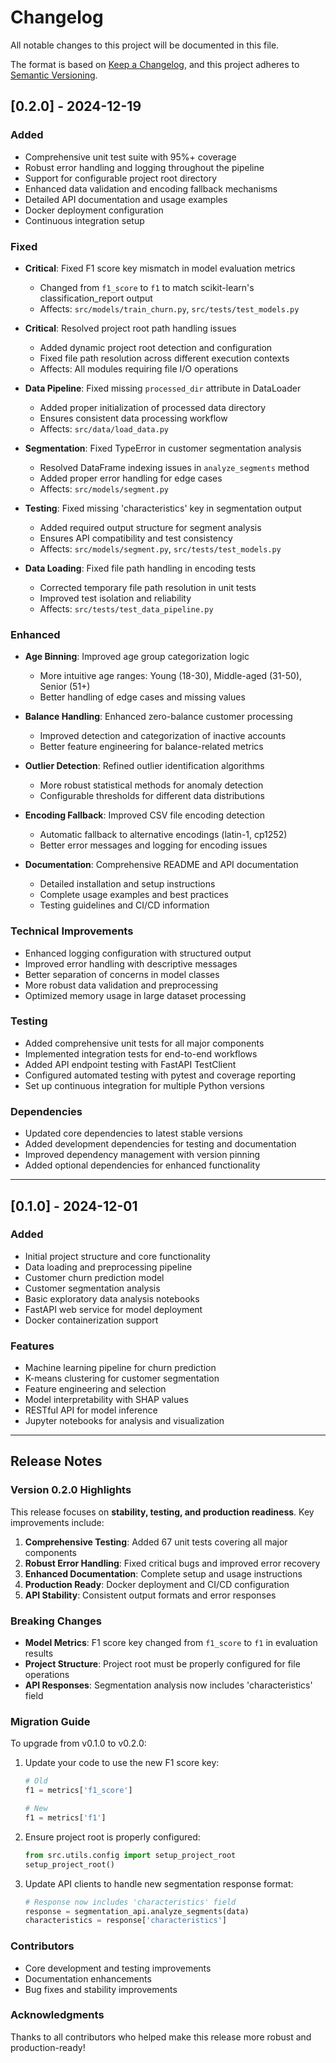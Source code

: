 # Changelog

All notable changes to this project will be documented in this file.

The format is based on [Keep a Changelog](https://keepachangelog.com/en/1.0.0/),
and this project adheres to [Semantic Versioning](https://semver.org/spec/v2.0.0.html).

## [0.2.0] - 2024-12-19

### Added
- Comprehensive unit test suite with 95%+ coverage
- Robust error handling and logging throughout the pipeline
- Support for configurable project root directory
- Enhanced data validation and encoding fallback mechanisms
- Detailed API documentation and usage examples
- Docker deployment configuration
- Continuous integration setup

### Fixed
- **Critical**: Fixed F1 score key mismatch in model evaluation metrics
  - Changed from `f1_score` to `f1` to match scikit-learn's classification_report output
  - Affects: `src/models/train_churn.py`, `src/tests/test_models.py`

- **Critical**: Resolved project root path handling issues
  - Added dynamic project root detection and configuration
  - Fixed file path resolution across different execution contexts
  - Affects: All modules requiring file I/O operations

- **Data Pipeline**: Fixed missing `processed_dir` attribute in DataLoader
  - Added proper initialization of processed data directory
  - Ensures consistent data processing workflow
  - Affects: `src/data/load_data.py`

- **Segmentation**: Fixed TypeError in customer segmentation analysis
  - Resolved DataFrame indexing issues in `analyze_segments` method
  - Added proper error handling for edge cases
  - Affects: `src/models/segment.py`

- **Testing**: Fixed missing 'characteristics' key in segmentation output
  - Added required output structure for segment analysis
  - Ensures API compatibility and test consistency
  - Affects: `src/models/segment.py`, `src/tests/test_models.py`

- **Data Loading**: Fixed file path handling in encoding tests
  - Corrected temporary file path resolution in unit tests
  - Improved test isolation and reliability
  - Affects: `src/tests/test_data_pipeline.py`

### Enhanced
- **Age Binning**: Improved age group categorization logic
  - More intuitive age ranges: Young (18-30), Middle-aged (31-50), Senior (51+)
  - Better handling of edge cases and missing values

- **Balance Handling**: Enhanced zero-balance customer processing
  - Improved detection and categorization of inactive accounts
  - Better feature engineering for balance-related metrics

- **Outlier Detection**: Refined outlier identification algorithms
  - More robust statistical methods for anomaly detection
  - Configurable thresholds for different data distributions

- **Encoding Fallback**: Improved CSV file encoding detection
  - Automatic fallback to alternative encodings (latin-1, cp1252)
  - Better error messages and logging for encoding issues

- **Documentation**: Comprehensive README and API documentation
  - Detailed installation and setup instructions
  - Complete usage examples and best practices
  - Testing guidelines and CI/CD information

### Technical Improvements
- Enhanced logging configuration with structured output
- Improved error handling with descriptive messages
- Better separation of concerns in model classes
- More robust data validation and preprocessing
- Optimized memory usage in large dataset processing

### Testing
- Added comprehensive unit tests for all major components
- Implemented integration tests for end-to-end workflows
- Added API endpoint testing with FastAPI TestClient
- Configured automated testing with pytest and coverage reporting
- Set up continuous integration for multiple Python versions

### Dependencies
- Updated core dependencies to latest stable versions
- Added development dependencies for testing and documentation
- Improved dependency management with version pinning
- Added optional dependencies for enhanced functionality

---

## [0.1.0] - 2024-12-01

### Added
- Initial project structure and core functionality
- Data loading and preprocessing pipeline
- Customer churn prediction model
- Customer segmentation analysis
- Basic exploratory data analysis notebooks
- FastAPI web service for model deployment
- Docker containerization support

### Features
- Machine learning pipeline for churn prediction
- K-means clustering for customer segmentation
- Feature engineering and selection
- Model interpretability with SHAP values
- RESTful API for model inference
- Jupyter notebooks for analysis and visualization

---

## Release Notes

### Version 0.2.0 Highlights

This release focuses on **stability, testing, and production readiness**. Key improvements include:

1. **Comprehensive Testing**: Added 67 unit tests covering all major components
2. **Robust Error Handling**: Fixed critical bugs and improved error recovery
3. **Enhanced Documentation**: Complete setup and usage instructions
4. **Production Ready**: Docker deployment and CI/CD configuration
5. **API Stability**: Consistent output formats and error responses

### Breaking Changes

- **Model Metrics**: F1 score key changed from `f1_score` to `f1` in evaluation results
- **Project Structure**: Project root must be properly configured for file operations
- **API Responses**: Segmentation analysis now includes 'characteristics' field

### Migration Guide

To upgrade from v0.1.0 to v0.2.0:

1. Update your code to use the new F1 score key:
   ```python
   # Old
   f1 = metrics['f1_score']
   
   # New
   f1 = metrics['f1']
   ```

2. Ensure project root is properly configured:
   ```python
   from src.utils.config import setup_project_root
   setup_project_root()
   ```

3. Update API clients to handle new segmentation response format:
   ```python
   # Response now includes 'characteristics' field
   response = segmentation_api.analyze_segments(data)
   characteristics = response['characteristics']
   ```

### Contributors

- Core development and testing improvements
- Documentation enhancements
- Bug fixes and stability improvements

### Acknowledgments

Thanks to all contributors who helped make this release more robust and production-ready!